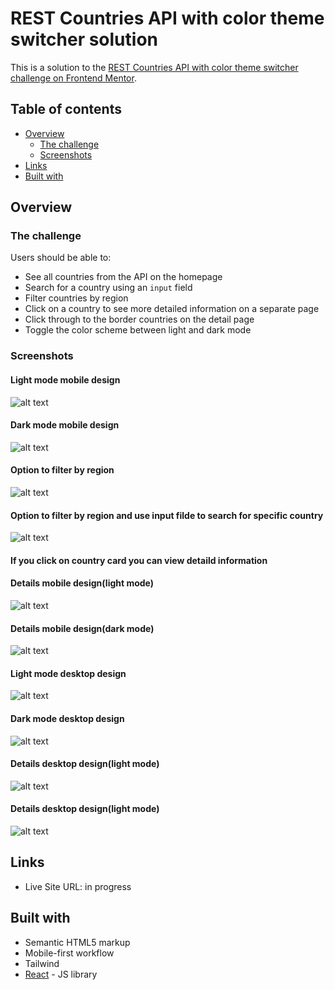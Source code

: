 # REST Countries API with color theme switcher solution

This is a solution to the [REST Countries API with color theme switcher challenge on Frontend Mentor](https://www.frontendmentor.io/challenges/rest-countries-api-with-color-theme-switcher-5cacc469fec04111f7b848ca).

## Table of contents

- [Overview](#overview)
  - [The challenge](#the-challenge)
  - [Screenshots](#screenshots)
- [Links](#links)
- [Built with](#built-with)

## Overview

### The challenge

Users should be able to:

- See all countries from the API on the homepage
- Search for a country using an `input` field
- Filter countries by region
- Click on a country to see more detailed information on a separate page
- Click through to the border countries on the detail page
- Toggle the color scheme between light and dark mode

### Screenshots

#### Light mode mobile design
![alt text](./screenshots/screenshot-mobile-light.png)

#### Dark mode mobile design
![alt text](./screenshots/screenshot-mobile-dark.png)

#### Option to filter by region
![alt text](./screenshots/screenshot-mobile-filters.png)

#### Option to filter by region and use input filde to search for specific country
![alt text](./screenshots/screenshot-mobile-filter-search.png)

#### If you click on country card you can view detaild information

#### Details mobile design(light mode)
![alt text](./screenshots/screenshot-mobile-details-light.png)

#### Details mobile design(dark mode)
![alt text](./screenshots/screenshot-mobile-details-dark.png)

#### Light mode desktop design
![alt text](./screenshots/screenshot-desktop-light.png)

#### Dark mode desktop design
![alt text](./screenshots/screenshot-desktop-dark.png)

#### Details desktop design(light mode)
![alt text](./screenshots/screenshot-desktop-details-light.png)

#### Details desktop design(light mode)
![alt text](./screenshots/screenshot-desktop-details-dark.png)

## Links

- Live Site URL: in progress

## Built with

- Semantic HTML5 markup
- Mobile-first workflow
- Tailwind
- [React](https://reactjs.org/) - JS library
